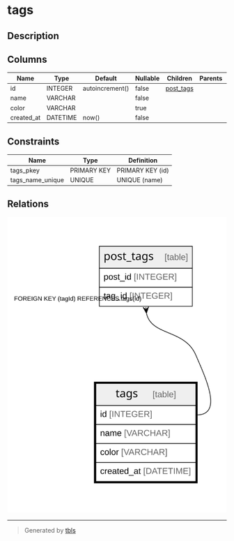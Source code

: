# tags

## Description

## Columns

| Name | Type | Default | Nullable | Children | Parents | Comment |
| ---- | ---- | ------- | -------- | -------- | ------- | ------- |
| id | INTEGER | autoincrement() | false | [post_tags](post_tags.md) |  |  |
| name | VARCHAR |  | false |  |  |  |
| color | VARCHAR |  | true |  |  |  |
| created_at | DATETIME | now() | false |  |  |  |

## Constraints

| Name | Type | Definition |
| ---- | ---- | ---------- |
| tags_pkey | PRIMARY KEY | PRIMARY KEY (id) |
| tags_name_unique | UNIQUE | UNIQUE (name) |

## Relations

![er](tags.svg)

---

> Generated by [tbls](https://github.com/k1LoW/tbls)
